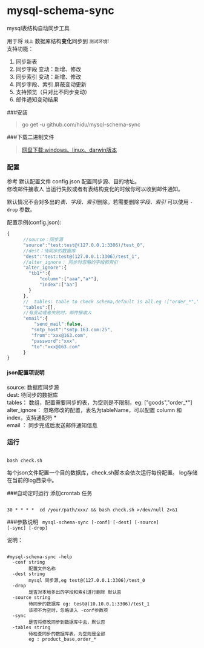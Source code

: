 # mysql-schema-sync
mysql表结构自动同步工具  

用于将 `线上` 数据库结构<b>变化</b>同步到 `测试环境`!  
支持功能：  
1.  同步新表  
2.  同步字段 变动：新增、修改  
3.  同步索引 变动：新增、修改  
4.  同步字段、索引 屏蔽变动更新  
5.  支持预览（只对比不同步变动）  
6.  邮件通知变动结果    



###安装
>go get -u github.com/hidu/mysql-schema-sync

###下载二进制文件
> [网盘下载:windows、linux、darwin版本](http://pan.baidu.com/s/1hqo6B2k)

### 配置
参考 默认配置文件  config.json 配置同步源、目的地址。  
修改邮件接收人  当运行失败或者有表结构变化的时候你可以收到邮件通知。  

默认情况不会对多出的*表、字段、索引*删除。若需要删除*字段、索引* 可以使用 <code>-drop</code> 参数。

配置示例(config.json):  
```javascript
{
      //source：同步源
      "source":"test:test@(127.0.0.1:3306)/test_0",
      //dest：待同步的数据库
      "dest":"test:test@(127.0.0.1:3306)/test_1",
      //alter_ignore： 同步时忽略的字段和索引
      "alter_ignore":{
        "tb1*":{
            "column":["aaa","a*"],
            "index":["aa"]
        }
      },
      //  tables: table to check schema,default is all.eg :["order_*","goods"]
      "tables":[],
      //有变动或者失败时，邮件接收人
      "email":{
          "send_mail":false,
         "smtp_host":"smtp.163.com:25",
         "from":"xxx@163.com",
         "password":"xxx",
         "to":"xxx@163.com"
      }
}
```

#### json配置项说明
source: 数据库同步源  
dest:   待同步的数据库  
tables： 数组，配置需要同步的表，为空则是不限制，eg: ["goods","order_*"]  
alter_ignore： 忽略修改的配置，表名为tableName，可以配置 column 和 index，支持通配符 *  
email ： 同步完成后发送邮件通知信息  

### 运行
<code>
bash check.sh
</code>

每个json文件配置一个目的数据库，check.sh脚本会依次运行每份配置。
log存储在当前的log目录中。

###自动定时运行
添加crontab 任务

<code>
30 * * * *  cd /your/path/xxx/ && bash check.sh >/dev/null 2>&1 
</code>

###参数说明
<code>
mysql-schema-sync [-conf] [-dest] [-source] [-sync] [-drop]
</code>

说明：
<pre><code>
#mysql-schema-sync -help  
  -conf string
        配置文件名称
  -dest string
        mysql 同步源,eg test@(127.0.0.1:3306)/test_0
  -drop
        是否对本地多出的字段和索引进行删除 默认否
  -source string
        待同步的数据库 eg: test@(10.10.0.1:3306)/test_1
        该项不为空时，忽略读入 -conf参数项
  -sync
        是否将修改同步到数据库中去，默认否
  -tables string
        待检查同步的数据库表，为空则是全部
        eg : product_base,order_*

</code>
</pre>


